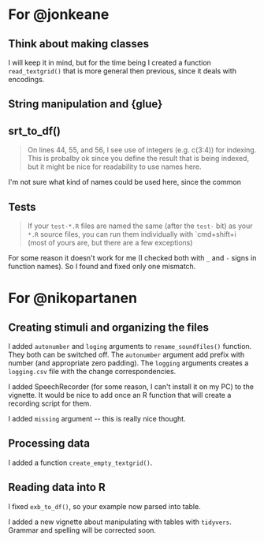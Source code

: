 # For  @jonkeane

## Think about making classes

I will keep it in mind, but for the time being I created a function `read_textgrid()` that is more general then previous, since it deals with encodings.

## String manipulation and {glue}

## srt_to_df()

> On lines 44, 55, and 56, I see use of integers (e.g. c(3:4)) for indexing. This is probalby ok since you define the result that is being indexed, but it might be nice for readability to use names here.

I'm not sure what kind of names could be used here, since the common 

## Tests

> If your `test-*.R` files are named the same (after the `test-` bit) as your `*.R` source files, you can run them individually with `cmd+shift+i  (most of yours are, but there are a few exceptions)

For some reason it doesn't work for me (I checked both with `_` and `-` signs in function names). So I found and fixed only one mismatch.

# For  @nikopartanen

## Creating stimuli and organizing the files
I added `autonumber` and `loging` arguments to `rename_soundfiles()` function. They both can be switched off. The `autonumber` argument add prefix with number (and appropriate zero padding). The `logging` arguments creates a `logging.csv` file with the change correspondencies.

I added SpeechRecorder (for some reason, I can't install it on my PC) to the vignette. It would be nice to add once an R function that will create a recording script for them.

I added `missing` argument -- this is really nice thought.


## Processing data

I added a function `create_empty_textgrid()`.

## Reading data into R

I fixed `exb_to_df()`, so your example now parsed into table. 

I added a new vignette about manipulating with tables with `tidyvers`. Grammar and spelling will be corrected soon.
